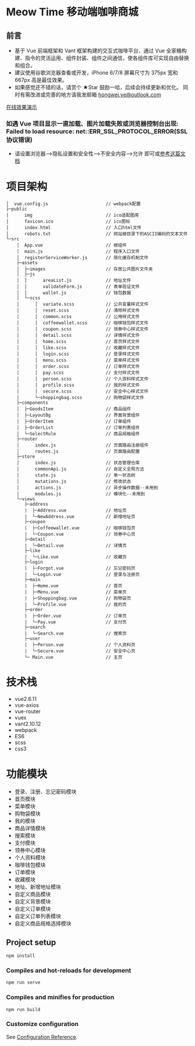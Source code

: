 # Meow Time 移动端咖啡商城

## 前言

- 基于 Vue 前端框架和 Vant 框架构建的交互式咖啡平台，通过 Vue 全家桶构建、指令的灵活运用、组件封装、组件之间通信，使各组件库可实现自由替换和组合。
- 建议使用谷歌浏览器查看或开发，iPhone 6/7/8 屏幕尺寸为 375px 宽和 667px 高是最佳效果。
- 如果感觉还不错的话，请赏个 ★Star 鼓励一哈，后续会持续更新和优化。
同时有需改进或完善的地方请我发邮箱 hongwei.ye@outlook.com

<a href="https://dcanmera.github.io/meowtime/" target="_blank">在线效果演示</a>

### 如遇 Vue 项目显示一直加载、图片加载失败或浏览器控制台出现: Failed to load resource: net::ERR_SSL_PROTOCOL_ERROR(SSL 协议错误)

- 请设置浏览器-->隐私设置和安全性-->不安全内容-->允许 即可或<a href="https://www.cnblogs.com/wqkeep/p/13748676.html" target="_blank">参考这篇文档</a>

# 项目架构

```
│  vue.config.js                      // webpack配置
├─public
|      img                            // ico适配图库
│      favicon.ico                    // ico图标
│      index.html                     // 入口html文件
│      robots.txt                     // 网站根目录下的ASCII编码的文本文件
└─src
    │  App.vue                        // 根组件
    │  main.js                        // 程序入口文件
    │  registerServiceWorker.js       // 简化缓存机制文件
    ├─assets
    │  ├─images                       // 存放公共图片文件夹
    │  ├─js
    │  │      areaList.js             // 地址文件
    │  │      validateForm.js         // 表单验证文件
    │  │      wallet.js               // 钱包数据
    │  └─scss
    │      │  variate.scss            // 公共变量样式文件
    │      │  reset.scss              // 清除样式文件
    │      │  common.scss             // 公用样式文件
    │      │  coffeewallet.scss       // 咖啡钱包样式文件
    │      │  coupon.scss             // 领券中心样式文件
    │      │  detail.scss             // 详情样式文件
    │      │  home.scss               // 首页样式文件
    │      │  like.scss               // 收藏样式文件
    │      │  login.scss              // 登录样式文件
    │      │  menu.scss               // 菜单样式文件
    │      │  order.scss              // 订单样式文件
    │      │  pay.scss                // 支付样式文件
    │      │  person.scss             // 个人资料样式文件
    │      │  profile.scss            // 我的样式文件
    │      │  secure.scss             // 安全中心样式文件
    │      └─shoppingbag.scss         // 购物袋样式文件
    ├─components
    │  ├─GoodsItem                    // 商品组件
    │  ├─LayoutBg                     // 界面背景组件
    │  ├─OrderItem                    // 订单组件
    │  ├─OrderList                    // 订单列表组件
    │  └─SelectRule                   // 商品规格组件
    ├─router
    │      index.js                   // 页面路由注册组件
    │      routes.js                  // 页面路由配置
    ├─store
    │      index.js                   // 状态管理仓库
    │      commonApi.js               // 自定义全局方法
    │      state.js                   // 单一状态树
    │      mutations.js               // 修改状态
    │      actions.js                 // 异步操作数据--未用到
    │      modules.js                 // 模块化--未用到
    └─views
       ├─address
       |  ├─Address.vue               // 地址页
       |  └─NewAddress.vue            // 新增地址页
       ├─coupon
       |  ├─Coffeewallet.vue          // 咖啡钱包页
       |  └─Coupon.vue                // 领券中心页
       ├─detail
       |  └─Detail.vue                // 详情页
       ├─like
       |  └─Like.vue                  // 收藏页
       ├─login
       |  ├─Forgot.vue                // 忘记密码页
       |  └─Login.vue                 // 登录与注册页
       ├─main
       |  ├─Home.vue                  // 首页
       |  ├─Menu.vue                  // 菜单页
       |  ├─Shoppingbag.vue           // 购物袋页
       |  └─Profile.vue               // 我的页
       ├─order
       |  ├─Order.vue                 // 订单页
       |  └─Pay.vue                   // 支付页
       ├─search
       |  └─Search.vue                // 搜索页
       ├─user
       |  ├─Person.vue                // 个人资料页
       |  └─Secure.vue                // 安全中心页
       └─ Main.vue                    // 主页
```

# 技术栈

- vue2.6.11
- vue-axios
- vue-router
- vuex
- vant2.10.12
- webpack
- ES6
- scss
- css3

# 功能模块

- 登录、注册、忘记密码模块
- 首页模块
- 菜单模块
- 购物袋模块
- 我的模块
- 商品详情模块
- 搜索模块
- 支付模块
- 领券中心模块
- 个人资料模块
- 咖啡钱包模块
- 订单模块
- 收藏模块
- 地址、新增地址模块
- 自定义商品模块
- 自定义背景模块
- 自定义订单模块
- 自定义订单列表模块
- 自定义商品规格选择模块

## Project setup

```
npm install
```

### Compiles and hot-reloads for development

```
npm run serve
```

### Compiles and minifies for production

```
npm run build
```

### Customize configuration

See [Configuration Reference](https://cli.vuejs.org/config/).
